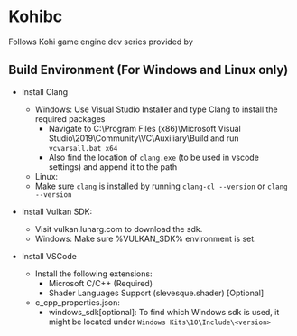 # Kohibc
Follows Kohi game engine dev series provided by 


## Build Environment (For Windows and Linux only)
- Install Clang
    - Windows: Use Visual Studio Installer and type Clang to install the required packages
        - Navigate to C:\Program Files (x86)\Microsoft Visual Studio\2019\Community\VC\Auxiliary\Build and run `vcvarsall.bat x64`
        - Also find the location of `clang.exe` (to be used in vscode settings) and append it to the path
    - Linux:
    - Make sure `clang` is installed by running `clang-cl --version` or `clang --version`
- Install Vulkan SDK:
    - Visit vulkan.lunarg.com to download the sdk.
    - Windows: Make sure %VULKAN_SDK% environment is set.

- Install VSCode
    - Install the following extensions:
        - Microsoft C/C++ (Required)
        - Shader Languages Support (slevesque.shader) [Optional]
    - c_cpp_properties.json:
        - windows_sdk[optional]: To find which Windows sdk is used, it might be located under `Windows Kits\10\Include\<version>`
